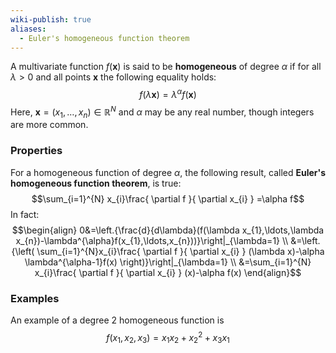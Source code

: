 ```yaml
---
wiki-publish: true
aliases:
  - Euler's homogeneous function theorem
---
```

A multivariate function $f(\mathbf{x})$ is said to be **homogeneous** of degree $\alpha$ if for all $\lambda>0$ and all points $\mathbf{x}$ the following equality holds:
$$f(\lambda \mathbf{x})=\lambda^{\alpha}f(\mathbf{x})$$
Here, $\mathbf{x}=(x_{1},\ldots,x_{n})\in \mathbb{R}^{N}$ and $\alpha$ may be any real number, though integers are more common.
### Properties
For a homogeneous function of degree $\alpha$, the following result, called **Euler's homogeneous function theorem**, is true:
$$\sum_{i=1}^{N} x_{i}\frac{ \partial f }{ \partial x_{i} } =\alpha f$$
In fact:
$$\begin{align}
0&=\left.{\frac{d}{d\lambda}(f(\lambda x_{1},\ldots,\lambda x_{n})-\lambda^{\alpha}f(x_{1},\ldots,x_{n}))}\right|_{\lambda=1} \\
&=\left.{\left( \sum_{i=1}^{N}x_{i}\frac{ \partial f }{ \partial x_{i} } (\lambda x)-\alpha \lambda^{\alpha-1}f(x) \right)}\right|_{\lambda=1} \\
&=\sum_{i=1}^{N} x_{i}\frac{ \partial f }{ \partial x_{i} } (x)-\alpha f(x)
\end{align}$$
### Examples
An example of a degree $2$ homogeneous function is
$$f(x_{1},x_{2},x_{3})=x_{1}x_{2}+x_{2}^{2}+x_{3}x_{1}$$
